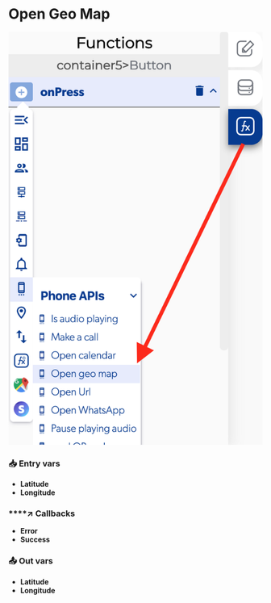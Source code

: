 # Open Geo Map

![](../../../.gitbook/assets/captura-de-pantalla-2020-02-10-a-la-s-13.18.09%20%281%29.png)



### 📥 Entry vars <a id="entry-vars"></a>

* **Latitude**
* **Longitude**

### \*\*\*\*↗ **Callbacks**

* **Error**
* **Success**

### 📤 Out vars <a id="entry-vars"></a>

* **Latitude**
* **Longitude**

